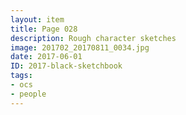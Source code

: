 ```yaml
---
layout: item
title: Page 028
description: Rough character sketches
image: 201702_20170811_0034.jpg
date: 2017-06-01
ID: 2017-black-sketchbook
tags: 
- ocs 
- people
---
```

